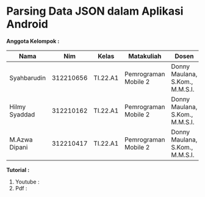 # Parsing Data JSON dalam Aplikasi Android

**Anggota Kelompok :** <br>

| Nama | Nim | Kelas | Matakuliah | Dosen |
|-----|------|-----|-----|-----|
|Syahbarudin|312210656|TI.22.A1|Pemrograman Mobile 2|Donny Maulana, S.Kom., M.M.S.I.|
|Hilmy Syaddad|312210162|TI.22.A1|Pemrograman Mobile 2|Donny Maulana, S.Kom., M.M.S.I.|
|M.Azwa Dipani|312210417|TI.22.A1|Pemrograman Mobile 2|Donny Maulana, S.Kom., M.M.S.I.|

**Tutorial :** <br>

1. Youtube : 
2. Pdf :
